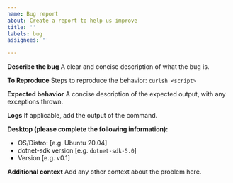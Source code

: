 ```yaml
---
name: Bug report
about: Create a report to help us improve
title: ''
labels: bug
assignees: ''

---
```


**Describe the bug**
A clear and concise description of what the bug is.

**To Reproduce**
Steps to reproduce the behavior:
`curlsh <script>` 

**Expected behavior**
A concise description of the expected output, with any exceptions thrown.

**Logs**
If applicable, add the output of the command.

**Desktop (please complete the following information):**
 - OS/Distro: [e.g. Ubuntu 20.04]
 - dotnet-sdk version [e.g. `dotnet-sdk-5.0`]
 - Version [e.g. v0.1]

**Additional context**
Add any other context about the problem here.
